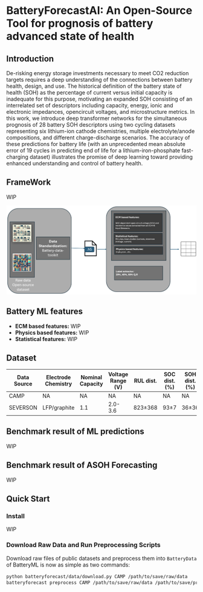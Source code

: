 # BatteryForecastAI: An Open-Source Tool for prognosis of battery advanced state of health

## Introduction

De-risking energy storage investments necessary to meet CO2 reduction targets requires a deep understanding of the connections between battery health, design, and use. The historical definition of the battery state of health (SOH) as the percentage of current versus initial capacity is inadequate for this purpose, motivating an expanded SOH consisting of an interrelated set of descriptors including capacity, energy, ionic and electronic impedances, opencircuit voltages, and microstructure metrics. In this work, we introduce deep transformer networks for the simultaneous prognosis of 28 battery SOH descriptors using two cycling datasets representing six lithium-ion cathode chemistries, multiple electrolyte/anode compositions, and different charge-discharge scenarios. The accuracy of these predictions for battery life (with an unprecedented mean absolute error of 19 cycles in predicting end of life for a lithium-iron-phosphate fast-charging dataset) illustrates the promise of deep learning toward providing enhanced understanding and control of battery health.


## FrameWork

WIP

<img src="/batteryforecast/image/FrameWork.png" width="800">

## Battery ML features

- **ECM based features:** WIP
- **Physics based features:** WIP
- **Statistical features:** WIP

## Dataset

| Data Source | Electrode Chemistry | Nominal Capacity | Voltage Range (V) | RUL dist. | SOC dist. (%) | SOH dist. (%) | Cell Count |  
|---|---|---|---|---|---|---|---|  
| CAMP | NA | NA | NA | NA | NA | NA | NA |  
| SEVERSON | LFP/graphite | 1.1 | 2.0-3.6 | 823±368 | 93±7 | 36±36 | 180 |

## Benchmark result of ML predictions
WIP

## Benchmark result of ASOH Forecasting
WIP

## Quick Start

### Install

WIP

### Download Raw Data and Run Preprocessing Scripts
<!-- Download the raw data and execute the preprocessing scripts as per the provided [instruction](./dataprepare.md). You can also use the code below to download public datasets and convert them to BatteryML's uniform data format. -->
Download raw files of public datasets and preprocess them into `BatteryData` of BatteryML is now as simple as two commands:

```bash
python batteryforecast/data/download.py CAMP /path/to/save/raw/data
batteryforecast preprocess CAMP /path/to/save/raw/data /path/to/save/processed/data
```
